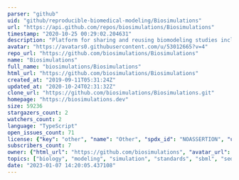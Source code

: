 ```yaml
---
parser: "github"
uid: "github/reproducible-biomedical-modeling/Biosimulations"
url: "https://api.github.com/repos/biosimulations/Biosimulations"
timestamp: "2020-10-25 00:29:02.204631"
description: "Platform for sharing and reusing biomodeling studies including models, simulations, and visualizations of their results"
avatar: "https://avatars0.githubusercontent.com/u/53012665?v=4"
repo_url: "https://github.com/biosimulations/Biosimulations"
name: "Biosimulations"
full_name: "biosimulations/Biosimulations"
html_url: "https://github.com/biosimulations/Biosimulations"
created_at: "2019-09-11T05:31:24Z"
updated_at: "2020-10-24T02:31:32Z"
clone_url: "https://github.com/biosimulations/Biosimulations.git"
homepage: "https://biosimulations.dev"
size: 59236
stargazers_count: 2
watchers_count: 2
language: "TypeScript"
open_issues_count: 71
license: {"key": "other", "name": "Other", "spdx_id": "NOASSERTION", "url": null, "node_id": "MDc6TGljZW5zZTA="}
subscribers_count: 7
owner: {"html_url": "https://github.com/biosimulations", "avatar_url": "https://avatars0.githubusercontent.com/u/53012665?v=4", "login": "biosimulations", "type": "Organization"}
topics: ["biology", "modeling", "simulation", "standards", "sbml", "sed-ml", "vega", "reproducibility", "biochemical-networks", "biosimulations"]
date: "2023-01-07 14:20:05.437108"
---
```

